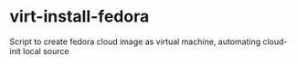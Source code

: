 # virt-install-fedora
Script to create fedora cloud image as virtual machine, automating cloud-init local source
